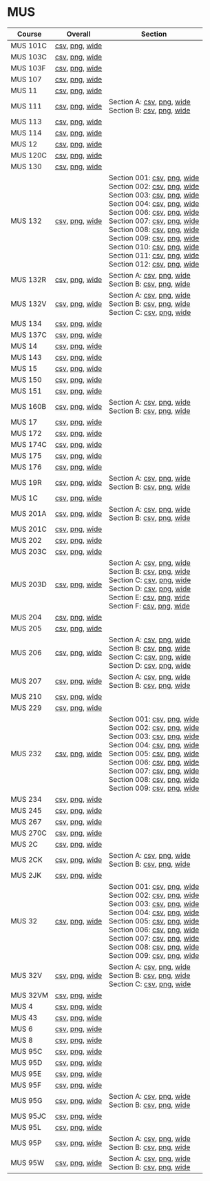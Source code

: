 # MUS

| Course | Overall | Section |
| ------ | ------- | ------- |
| MUS 101C | [csv](https://github.com/UCSD-Historical-Enrollment-Data/2025Spring/blob/main/overall/MUS%20101C.csv), [png](https://raw.githubusercontent.com/UCSD-Historical-Enrollment-Data/2025Spring/main/plot_overall/MUS%20101C.png), [wide](https://raw.githubusercontent.com/UCSD-Historical-Enrollment-Data/2025Spring/main/plot_overall_wide/MUS%20101C.png) |  |
| MUS 103C | [csv](https://github.com/UCSD-Historical-Enrollment-Data/2025Spring/blob/main/overall/MUS%20103C.csv), [png](https://raw.githubusercontent.com/UCSD-Historical-Enrollment-Data/2025Spring/main/plot_overall/MUS%20103C.png), [wide](https://raw.githubusercontent.com/UCSD-Historical-Enrollment-Data/2025Spring/main/plot_overall_wide/MUS%20103C.png) |  |
| MUS 103F | [csv](https://github.com/UCSD-Historical-Enrollment-Data/2025Spring/blob/main/overall/MUS%20103F.csv), [png](https://raw.githubusercontent.com/UCSD-Historical-Enrollment-Data/2025Spring/main/plot_overall/MUS%20103F.png), [wide](https://raw.githubusercontent.com/UCSD-Historical-Enrollment-Data/2025Spring/main/plot_overall_wide/MUS%20103F.png) |  |
| MUS 107 | [csv](https://github.com/UCSD-Historical-Enrollment-Data/2025Spring/blob/main/overall/MUS%20107.csv), [png](https://raw.githubusercontent.com/UCSD-Historical-Enrollment-Data/2025Spring/main/plot_overall/MUS%20107.png), [wide](https://raw.githubusercontent.com/UCSD-Historical-Enrollment-Data/2025Spring/main/plot_overall_wide/MUS%20107.png) |  |
| MUS 11 | [csv](https://github.com/UCSD-Historical-Enrollment-Data/2025Spring/blob/main/overall/MUS%2011.csv), [png](https://raw.githubusercontent.com/UCSD-Historical-Enrollment-Data/2025Spring/main/plot_overall/MUS%2011.png), [wide](https://raw.githubusercontent.com/UCSD-Historical-Enrollment-Data/2025Spring/main/plot_overall_wide/MUS%2011.png) |  |
| MUS 111 | [csv](https://github.com/UCSD-Historical-Enrollment-Data/2025Spring/blob/main/overall/MUS%20111.csv), [png](https://raw.githubusercontent.com/UCSD-Historical-Enrollment-Data/2025Spring/main/plot_overall/MUS%20111.png), [wide](https://raw.githubusercontent.com/UCSD-Historical-Enrollment-Data/2025Spring/main/plot_overall_wide/MUS%20111.png) | Section A: [csv](https://github.com/UCSD-Historical-Enrollment-Data/2025Spring/blob/main/section/MUS%20111_A.csv), [png](https://raw.githubusercontent.com/UCSD-Historical-Enrollment-Data/2025Spring/main/plot_section/MUS%20111_A.png), [wide](https://raw.githubusercontent.com/UCSD-Historical-Enrollment-Data/2025Spring/main/plot_section_wide/MUS%20111_A.png)<br>Section B: [csv](https://github.com/UCSD-Historical-Enrollment-Data/2025Spring/blob/main/section/MUS%20111_B.csv), [png](https://raw.githubusercontent.com/UCSD-Historical-Enrollment-Data/2025Spring/main/plot_section/MUS%20111_B.png), [wide](https://raw.githubusercontent.com/UCSD-Historical-Enrollment-Data/2025Spring/main/plot_section_wide/MUS%20111_B.png) |
| MUS 113 | [csv](https://github.com/UCSD-Historical-Enrollment-Data/2025Spring/blob/main/overall/MUS%20113.csv), [png](https://raw.githubusercontent.com/UCSD-Historical-Enrollment-Data/2025Spring/main/plot_overall/MUS%20113.png), [wide](https://raw.githubusercontent.com/UCSD-Historical-Enrollment-Data/2025Spring/main/plot_overall_wide/MUS%20113.png) |  |
| MUS 114 | [csv](https://github.com/UCSD-Historical-Enrollment-Data/2025Spring/blob/main/overall/MUS%20114.csv), [png](https://raw.githubusercontent.com/UCSD-Historical-Enrollment-Data/2025Spring/main/plot_overall/MUS%20114.png), [wide](https://raw.githubusercontent.com/UCSD-Historical-Enrollment-Data/2025Spring/main/plot_overall_wide/MUS%20114.png) |  |
| MUS 12 | [csv](https://github.com/UCSD-Historical-Enrollment-Data/2025Spring/blob/main/overall/MUS%2012.csv), [png](https://raw.githubusercontent.com/UCSD-Historical-Enrollment-Data/2025Spring/main/plot_overall/MUS%2012.png), [wide](https://raw.githubusercontent.com/UCSD-Historical-Enrollment-Data/2025Spring/main/plot_overall_wide/MUS%2012.png) |  |
| MUS 120C | [csv](https://github.com/UCSD-Historical-Enrollment-Data/2025Spring/blob/main/overall/MUS%20120C.csv), [png](https://raw.githubusercontent.com/UCSD-Historical-Enrollment-Data/2025Spring/main/plot_overall/MUS%20120C.png), [wide](https://raw.githubusercontent.com/UCSD-Historical-Enrollment-Data/2025Spring/main/plot_overall_wide/MUS%20120C.png) |  |
| MUS 130 | [csv](https://github.com/UCSD-Historical-Enrollment-Data/2025Spring/blob/main/overall/MUS%20130.csv), [png](https://raw.githubusercontent.com/UCSD-Historical-Enrollment-Data/2025Spring/main/plot_overall/MUS%20130.png), [wide](https://raw.githubusercontent.com/UCSD-Historical-Enrollment-Data/2025Spring/main/plot_overall_wide/MUS%20130.png) |  |
| MUS 132 | [csv](https://github.com/UCSD-Historical-Enrollment-Data/2025Spring/blob/main/overall/MUS%20132.csv), [png](https://raw.githubusercontent.com/UCSD-Historical-Enrollment-Data/2025Spring/main/plot_overall/MUS%20132.png), [wide](https://raw.githubusercontent.com/UCSD-Historical-Enrollment-Data/2025Spring/main/plot_overall_wide/MUS%20132.png) | Section 001: [csv](https://github.com/UCSD-Historical-Enrollment-Data/2025Spring/blob/main/section/MUS%20132_001.csv), [png](https://raw.githubusercontent.com/UCSD-Historical-Enrollment-Data/2025Spring/main/plot_section/MUS%20132_001.png), [wide](https://raw.githubusercontent.com/UCSD-Historical-Enrollment-Data/2025Spring/main/plot_section_wide/MUS%20132_001.png)<br>Section 002: [csv](https://github.com/UCSD-Historical-Enrollment-Data/2025Spring/blob/main/section/MUS%20132_002.csv), [png](https://raw.githubusercontent.com/UCSD-Historical-Enrollment-Data/2025Spring/main/plot_section/MUS%20132_002.png), [wide](https://raw.githubusercontent.com/UCSD-Historical-Enrollment-Data/2025Spring/main/plot_section_wide/MUS%20132_002.png)<br>Section 003: [csv](https://github.com/UCSD-Historical-Enrollment-Data/2025Spring/blob/main/section/MUS%20132_003.csv), [png](https://raw.githubusercontent.com/UCSD-Historical-Enrollment-Data/2025Spring/main/plot_section/MUS%20132_003.png), [wide](https://raw.githubusercontent.com/UCSD-Historical-Enrollment-Data/2025Spring/main/plot_section_wide/MUS%20132_003.png)<br>Section 004: [csv](https://github.com/UCSD-Historical-Enrollment-Data/2025Spring/blob/main/section/MUS%20132_004.csv), [png](https://raw.githubusercontent.com/UCSD-Historical-Enrollment-Data/2025Spring/main/plot_section/MUS%20132_004.png), [wide](https://raw.githubusercontent.com/UCSD-Historical-Enrollment-Data/2025Spring/main/plot_section_wide/MUS%20132_004.png)<br>Section 006: [csv](https://github.com/UCSD-Historical-Enrollment-Data/2025Spring/blob/main/section/MUS%20132_006.csv), [png](https://raw.githubusercontent.com/UCSD-Historical-Enrollment-Data/2025Spring/main/plot_section/MUS%20132_006.png), [wide](https://raw.githubusercontent.com/UCSD-Historical-Enrollment-Data/2025Spring/main/plot_section_wide/MUS%20132_006.png)<br>Section 007: [csv](https://github.com/UCSD-Historical-Enrollment-Data/2025Spring/blob/main/section/MUS%20132_007.csv), [png](https://raw.githubusercontent.com/UCSD-Historical-Enrollment-Data/2025Spring/main/plot_section/MUS%20132_007.png), [wide](https://raw.githubusercontent.com/UCSD-Historical-Enrollment-Data/2025Spring/main/plot_section_wide/MUS%20132_007.png)<br>Section 008: [csv](https://github.com/UCSD-Historical-Enrollment-Data/2025Spring/blob/main/section/MUS%20132_008.csv), [png](https://raw.githubusercontent.com/UCSD-Historical-Enrollment-Data/2025Spring/main/plot_section/MUS%20132_008.png), [wide](https://raw.githubusercontent.com/UCSD-Historical-Enrollment-Data/2025Spring/main/plot_section_wide/MUS%20132_008.png)<br>Section 009: [csv](https://github.com/UCSD-Historical-Enrollment-Data/2025Spring/blob/main/section/MUS%20132_009.csv), [png](https://raw.githubusercontent.com/UCSD-Historical-Enrollment-Data/2025Spring/main/plot_section/MUS%20132_009.png), [wide](https://raw.githubusercontent.com/UCSD-Historical-Enrollment-Data/2025Spring/main/plot_section_wide/MUS%20132_009.png)<br>Section 010: [csv](https://github.com/UCSD-Historical-Enrollment-Data/2025Spring/blob/main/section/MUS%20132_010.csv), [png](https://raw.githubusercontent.com/UCSD-Historical-Enrollment-Data/2025Spring/main/plot_section/MUS%20132_010.png), [wide](https://raw.githubusercontent.com/UCSD-Historical-Enrollment-Data/2025Spring/main/plot_section_wide/MUS%20132_010.png)<br>Section 011: [csv](https://github.com/UCSD-Historical-Enrollment-Data/2025Spring/blob/main/section/MUS%20132_011.csv), [png](https://raw.githubusercontent.com/UCSD-Historical-Enrollment-Data/2025Spring/main/plot_section/MUS%20132_011.png), [wide](https://raw.githubusercontent.com/UCSD-Historical-Enrollment-Data/2025Spring/main/plot_section_wide/MUS%20132_011.png)<br>Section 012: [csv](https://github.com/UCSD-Historical-Enrollment-Data/2025Spring/blob/main/section/MUS%20132_012.csv), [png](https://raw.githubusercontent.com/UCSD-Historical-Enrollment-Data/2025Spring/main/plot_section/MUS%20132_012.png), [wide](https://raw.githubusercontent.com/UCSD-Historical-Enrollment-Data/2025Spring/main/plot_section_wide/MUS%20132_012.png) |
| MUS 132R | [csv](https://github.com/UCSD-Historical-Enrollment-Data/2025Spring/blob/main/overall/MUS%20132R.csv), [png](https://raw.githubusercontent.com/UCSD-Historical-Enrollment-Data/2025Spring/main/plot_overall/MUS%20132R.png), [wide](https://raw.githubusercontent.com/UCSD-Historical-Enrollment-Data/2025Spring/main/plot_overall_wide/MUS%20132R.png) | Section A: [csv](https://github.com/UCSD-Historical-Enrollment-Data/2025Spring/blob/main/section/MUS%20132R_A.csv), [png](https://raw.githubusercontent.com/UCSD-Historical-Enrollment-Data/2025Spring/main/plot_section/MUS%20132R_A.png), [wide](https://raw.githubusercontent.com/UCSD-Historical-Enrollment-Data/2025Spring/main/plot_section_wide/MUS%20132R_A.png)<br>Section B: [csv](https://github.com/UCSD-Historical-Enrollment-Data/2025Spring/blob/main/section/MUS%20132R_B.csv), [png](https://raw.githubusercontent.com/UCSD-Historical-Enrollment-Data/2025Spring/main/plot_section/MUS%20132R_B.png), [wide](https://raw.githubusercontent.com/UCSD-Historical-Enrollment-Data/2025Spring/main/plot_section_wide/MUS%20132R_B.png) |
| MUS 132V | [csv](https://github.com/UCSD-Historical-Enrollment-Data/2025Spring/blob/main/overall/MUS%20132V.csv), [png](https://raw.githubusercontent.com/UCSD-Historical-Enrollment-Data/2025Spring/main/plot_overall/MUS%20132V.png), [wide](https://raw.githubusercontent.com/UCSD-Historical-Enrollment-Data/2025Spring/main/plot_overall_wide/MUS%20132V.png) | Section A: [csv](https://github.com/UCSD-Historical-Enrollment-Data/2025Spring/blob/main/section/MUS%20132V_A.csv), [png](https://raw.githubusercontent.com/UCSD-Historical-Enrollment-Data/2025Spring/main/plot_section/MUS%20132V_A.png), [wide](https://raw.githubusercontent.com/UCSD-Historical-Enrollment-Data/2025Spring/main/plot_section_wide/MUS%20132V_A.png)<br>Section B: [csv](https://github.com/UCSD-Historical-Enrollment-Data/2025Spring/blob/main/section/MUS%20132V_B.csv), [png](https://raw.githubusercontent.com/UCSD-Historical-Enrollment-Data/2025Spring/main/plot_section/MUS%20132V_B.png), [wide](https://raw.githubusercontent.com/UCSD-Historical-Enrollment-Data/2025Spring/main/plot_section_wide/MUS%20132V_B.png)<br>Section C: [csv](https://github.com/UCSD-Historical-Enrollment-Data/2025Spring/blob/main/section/MUS%20132V_C.csv), [png](https://raw.githubusercontent.com/UCSD-Historical-Enrollment-Data/2025Spring/main/plot_section/MUS%20132V_C.png), [wide](https://raw.githubusercontent.com/UCSD-Historical-Enrollment-Data/2025Spring/main/plot_section_wide/MUS%20132V_C.png) |
| MUS 134 | [csv](https://github.com/UCSD-Historical-Enrollment-Data/2025Spring/blob/main/overall/MUS%20134.csv), [png](https://raw.githubusercontent.com/UCSD-Historical-Enrollment-Data/2025Spring/main/plot_overall/MUS%20134.png), [wide](https://raw.githubusercontent.com/UCSD-Historical-Enrollment-Data/2025Spring/main/plot_overall_wide/MUS%20134.png) |  |
| MUS 137C | [csv](https://github.com/UCSD-Historical-Enrollment-Data/2025Spring/blob/main/overall/MUS%20137C.csv), [png](https://raw.githubusercontent.com/UCSD-Historical-Enrollment-Data/2025Spring/main/plot_overall/MUS%20137C.png), [wide](https://raw.githubusercontent.com/UCSD-Historical-Enrollment-Data/2025Spring/main/plot_overall_wide/MUS%20137C.png) |  |
| MUS 14 | [csv](https://github.com/UCSD-Historical-Enrollment-Data/2025Spring/blob/main/overall/MUS%2014.csv), [png](https://raw.githubusercontent.com/UCSD-Historical-Enrollment-Data/2025Spring/main/plot_overall/MUS%2014.png), [wide](https://raw.githubusercontent.com/UCSD-Historical-Enrollment-Data/2025Spring/main/plot_overall_wide/MUS%2014.png) |  |
| MUS 143 | [csv](https://github.com/UCSD-Historical-Enrollment-Data/2025Spring/blob/main/overall/MUS%20143.csv), [png](https://raw.githubusercontent.com/UCSD-Historical-Enrollment-Data/2025Spring/main/plot_overall/MUS%20143.png), [wide](https://raw.githubusercontent.com/UCSD-Historical-Enrollment-Data/2025Spring/main/plot_overall_wide/MUS%20143.png) |  |
| MUS 15 | [csv](https://github.com/UCSD-Historical-Enrollment-Data/2025Spring/blob/main/overall/MUS%2015.csv), [png](https://raw.githubusercontent.com/UCSD-Historical-Enrollment-Data/2025Spring/main/plot_overall/MUS%2015.png), [wide](https://raw.githubusercontent.com/UCSD-Historical-Enrollment-Data/2025Spring/main/plot_overall_wide/MUS%2015.png) |  |
| MUS 150 | [csv](https://github.com/UCSD-Historical-Enrollment-Data/2025Spring/blob/main/overall/MUS%20150.csv), [png](https://raw.githubusercontent.com/UCSD-Historical-Enrollment-Data/2025Spring/main/plot_overall/MUS%20150.png), [wide](https://raw.githubusercontent.com/UCSD-Historical-Enrollment-Data/2025Spring/main/plot_overall_wide/MUS%20150.png) |  |
| MUS 151 | [csv](https://github.com/UCSD-Historical-Enrollment-Data/2025Spring/blob/main/overall/MUS%20151.csv), [png](https://raw.githubusercontent.com/UCSD-Historical-Enrollment-Data/2025Spring/main/plot_overall/MUS%20151.png), [wide](https://raw.githubusercontent.com/UCSD-Historical-Enrollment-Data/2025Spring/main/plot_overall_wide/MUS%20151.png) |  |
| MUS 160B | [csv](https://github.com/UCSD-Historical-Enrollment-Data/2025Spring/blob/main/overall/MUS%20160B.csv), [png](https://raw.githubusercontent.com/UCSD-Historical-Enrollment-Data/2025Spring/main/plot_overall/MUS%20160B.png), [wide](https://raw.githubusercontent.com/UCSD-Historical-Enrollment-Data/2025Spring/main/plot_overall_wide/MUS%20160B.png) | Section A: [csv](https://github.com/UCSD-Historical-Enrollment-Data/2025Spring/blob/main/section/MUS%20160B_A.csv), [png](https://raw.githubusercontent.com/UCSD-Historical-Enrollment-Data/2025Spring/main/plot_section/MUS%20160B_A.png), [wide](https://raw.githubusercontent.com/UCSD-Historical-Enrollment-Data/2025Spring/main/plot_section_wide/MUS%20160B_A.png)<br>Section B: [csv](https://github.com/UCSD-Historical-Enrollment-Data/2025Spring/blob/main/section/MUS%20160B_B.csv), [png](https://raw.githubusercontent.com/UCSD-Historical-Enrollment-Data/2025Spring/main/plot_section/MUS%20160B_B.png), [wide](https://raw.githubusercontent.com/UCSD-Historical-Enrollment-Data/2025Spring/main/plot_section_wide/MUS%20160B_B.png) |
| MUS 17 | [csv](https://github.com/UCSD-Historical-Enrollment-Data/2025Spring/blob/main/overall/MUS%2017.csv), [png](https://raw.githubusercontent.com/UCSD-Historical-Enrollment-Data/2025Spring/main/plot_overall/MUS%2017.png), [wide](https://raw.githubusercontent.com/UCSD-Historical-Enrollment-Data/2025Spring/main/plot_overall_wide/MUS%2017.png) |  |
| MUS 172 | [csv](https://github.com/UCSD-Historical-Enrollment-Data/2025Spring/blob/main/overall/MUS%20172.csv), [png](https://raw.githubusercontent.com/UCSD-Historical-Enrollment-Data/2025Spring/main/plot_overall/MUS%20172.png), [wide](https://raw.githubusercontent.com/UCSD-Historical-Enrollment-Data/2025Spring/main/plot_overall_wide/MUS%20172.png) |  |
| MUS 174C | [csv](https://github.com/UCSD-Historical-Enrollment-Data/2025Spring/blob/main/overall/MUS%20174C.csv), [png](https://raw.githubusercontent.com/UCSD-Historical-Enrollment-Data/2025Spring/main/plot_overall/MUS%20174C.png), [wide](https://raw.githubusercontent.com/UCSD-Historical-Enrollment-Data/2025Spring/main/plot_overall_wide/MUS%20174C.png) |  |
| MUS 175 | [csv](https://github.com/UCSD-Historical-Enrollment-Data/2025Spring/blob/main/overall/MUS%20175.csv), [png](https://raw.githubusercontent.com/UCSD-Historical-Enrollment-Data/2025Spring/main/plot_overall/MUS%20175.png), [wide](https://raw.githubusercontent.com/UCSD-Historical-Enrollment-Data/2025Spring/main/plot_overall_wide/MUS%20175.png) |  |
| MUS 176 | [csv](https://github.com/UCSD-Historical-Enrollment-Data/2025Spring/blob/main/overall/MUS%20176.csv), [png](https://raw.githubusercontent.com/UCSD-Historical-Enrollment-Data/2025Spring/main/plot_overall/MUS%20176.png), [wide](https://raw.githubusercontent.com/UCSD-Historical-Enrollment-Data/2025Spring/main/plot_overall_wide/MUS%20176.png) |  |
| MUS 19R | [csv](https://github.com/UCSD-Historical-Enrollment-Data/2025Spring/blob/main/overall/MUS%2019R.csv), [png](https://raw.githubusercontent.com/UCSD-Historical-Enrollment-Data/2025Spring/main/plot_overall/MUS%2019R.png), [wide](https://raw.githubusercontent.com/UCSD-Historical-Enrollment-Data/2025Spring/main/plot_overall_wide/MUS%2019R.png) | Section A: [csv](https://github.com/UCSD-Historical-Enrollment-Data/2025Spring/blob/main/section/MUS%2019R_A.csv), [png](https://raw.githubusercontent.com/UCSD-Historical-Enrollment-Data/2025Spring/main/plot_section/MUS%2019R_A.png), [wide](https://raw.githubusercontent.com/UCSD-Historical-Enrollment-Data/2025Spring/main/plot_section_wide/MUS%2019R_A.png)<br>Section B: [csv](https://github.com/UCSD-Historical-Enrollment-Data/2025Spring/blob/main/section/MUS%2019R_B.csv), [png](https://raw.githubusercontent.com/UCSD-Historical-Enrollment-Data/2025Spring/main/plot_section/MUS%2019R_B.png), [wide](https://raw.githubusercontent.com/UCSD-Historical-Enrollment-Data/2025Spring/main/plot_section_wide/MUS%2019R_B.png) |
| MUS 1C | [csv](https://github.com/UCSD-Historical-Enrollment-Data/2025Spring/blob/main/overall/MUS%201C.csv), [png](https://raw.githubusercontent.com/UCSD-Historical-Enrollment-Data/2025Spring/main/plot_overall/MUS%201C.png), [wide](https://raw.githubusercontent.com/UCSD-Historical-Enrollment-Data/2025Spring/main/plot_overall_wide/MUS%201C.png) |  |
| MUS 201A | [csv](https://github.com/UCSD-Historical-Enrollment-Data/2025Spring/blob/main/overall/MUS%20201A.csv), [png](https://raw.githubusercontent.com/UCSD-Historical-Enrollment-Data/2025Spring/main/plot_overall/MUS%20201A.png), [wide](https://raw.githubusercontent.com/UCSD-Historical-Enrollment-Data/2025Spring/main/plot_overall_wide/MUS%20201A.png) | Section A: [csv](https://github.com/UCSD-Historical-Enrollment-Data/2025Spring/blob/main/section/MUS%20201A_A.csv), [png](https://raw.githubusercontent.com/UCSD-Historical-Enrollment-Data/2025Spring/main/plot_section/MUS%20201A_A.png), [wide](https://raw.githubusercontent.com/UCSD-Historical-Enrollment-Data/2025Spring/main/plot_section_wide/MUS%20201A_A.png)<br>Section B: [csv](https://github.com/UCSD-Historical-Enrollment-Data/2025Spring/blob/main/section/MUS%20201A_B.csv), [png](https://raw.githubusercontent.com/UCSD-Historical-Enrollment-Data/2025Spring/main/plot_section/MUS%20201A_B.png), [wide](https://raw.githubusercontent.com/UCSD-Historical-Enrollment-Data/2025Spring/main/plot_section_wide/MUS%20201A_B.png) |
| MUS 201C | [csv](https://github.com/UCSD-Historical-Enrollment-Data/2025Spring/blob/main/overall/MUS%20201C.csv), [png](https://raw.githubusercontent.com/UCSD-Historical-Enrollment-Data/2025Spring/main/plot_overall/MUS%20201C.png), [wide](https://raw.githubusercontent.com/UCSD-Historical-Enrollment-Data/2025Spring/main/plot_overall_wide/MUS%20201C.png) |  |
| MUS 202 | [csv](https://github.com/UCSD-Historical-Enrollment-Data/2025Spring/blob/main/overall/MUS%20202.csv), [png](https://raw.githubusercontent.com/UCSD-Historical-Enrollment-Data/2025Spring/main/plot_overall/MUS%20202.png), [wide](https://raw.githubusercontent.com/UCSD-Historical-Enrollment-Data/2025Spring/main/plot_overall_wide/MUS%20202.png) |  |
| MUS 203C | [csv](https://github.com/UCSD-Historical-Enrollment-Data/2025Spring/blob/main/overall/MUS%20203C.csv), [png](https://raw.githubusercontent.com/UCSD-Historical-Enrollment-Data/2025Spring/main/plot_overall/MUS%20203C.png), [wide](https://raw.githubusercontent.com/UCSD-Historical-Enrollment-Data/2025Spring/main/plot_overall_wide/MUS%20203C.png) |  |
| MUS 203D | [csv](https://github.com/UCSD-Historical-Enrollment-Data/2025Spring/blob/main/overall/MUS%20203D.csv), [png](https://raw.githubusercontent.com/UCSD-Historical-Enrollment-Data/2025Spring/main/plot_overall/MUS%20203D.png), [wide](https://raw.githubusercontent.com/UCSD-Historical-Enrollment-Data/2025Spring/main/plot_overall_wide/MUS%20203D.png) | Section A: [csv](https://github.com/UCSD-Historical-Enrollment-Data/2025Spring/blob/main/section/MUS%20203D_A.csv), [png](https://raw.githubusercontent.com/UCSD-Historical-Enrollment-Data/2025Spring/main/plot_section/MUS%20203D_A.png), [wide](https://raw.githubusercontent.com/UCSD-Historical-Enrollment-Data/2025Spring/main/plot_section_wide/MUS%20203D_A.png)<br>Section B: [csv](https://github.com/UCSD-Historical-Enrollment-Data/2025Spring/blob/main/section/MUS%20203D_B.csv), [png](https://raw.githubusercontent.com/UCSD-Historical-Enrollment-Data/2025Spring/main/plot_section/MUS%20203D_B.png), [wide](https://raw.githubusercontent.com/UCSD-Historical-Enrollment-Data/2025Spring/main/plot_section_wide/MUS%20203D_B.png)<br>Section C: [csv](https://github.com/UCSD-Historical-Enrollment-Data/2025Spring/blob/main/section/MUS%20203D_C.csv), [png](https://raw.githubusercontent.com/UCSD-Historical-Enrollment-Data/2025Spring/main/plot_section/MUS%20203D_C.png), [wide](https://raw.githubusercontent.com/UCSD-Historical-Enrollment-Data/2025Spring/main/plot_section_wide/MUS%20203D_C.png)<br>Section D: [csv](https://github.com/UCSD-Historical-Enrollment-Data/2025Spring/blob/main/section/MUS%20203D_D.csv), [png](https://raw.githubusercontent.com/UCSD-Historical-Enrollment-Data/2025Spring/main/plot_section/MUS%20203D_D.png), [wide](https://raw.githubusercontent.com/UCSD-Historical-Enrollment-Data/2025Spring/main/plot_section_wide/MUS%20203D_D.png)<br>Section E: [csv](https://github.com/UCSD-Historical-Enrollment-Data/2025Spring/blob/main/section/MUS%20203D_E.csv), [png](https://raw.githubusercontent.com/UCSD-Historical-Enrollment-Data/2025Spring/main/plot_section/MUS%20203D_E.png), [wide](https://raw.githubusercontent.com/UCSD-Historical-Enrollment-Data/2025Spring/main/plot_section_wide/MUS%20203D_E.png)<br>Section F: [csv](https://github.com/UCSD-Historical-Enrollment-Data/2025Spring/blob/main/section/MUS%20203D_F.csv), [png](https://raw.githubusercontent.com/UCSD-Historical-Enrollment-Data/2025Spring/main/plot_section/MUS%20203D_F.png), [wide](https://raw.githubusercontent.com/UCSD-Historical-Enrollment-Data/2025Spring/main/plot_section_wide/MUS%20203D_F.png) |
| MUS 204 | [csv](https://github.com/UCSD-Historical-Enrollment-Data/2025Spring/blob/main/overall/MUS%20204.csv), [png](https://raw.githubusercontent.com/UCSD-Historical-Enrollment-Data/2025Spring/main/plot_overall/MUS%20204.png), [wide](https://raw.githubusercontent.com/UCSD-Historical-Enrollment-Data/2025Spring/main/plot_overall_wide/MUS%20204.png) |  |
| MUS 205 | [csv](https://github.com/UCSD-Historical-Enrollment-Data/2025Spring/blob/main/overall/MUS%20205.csv), [png](https://raw.githubusercontent.com/UCSD-Historical-Enrollment-Data/2025Spring/main/plot_overall/MUS%20205.png), [wide](https://raw.githubusercontent.com/UCSD-Historical-Enrollment-Data/2025Spring/main/plot_overall_wide/MUS%20205.png) |  |
| MUS 206 | [csv](https://github.com/UCSD-Historical-Enrollment-Data/2025Spring/blob/main/overall/MUS%20206.csv), [png](https://raw.githubusercontent.com/UCSD-Historical-Enrollment-Data/2025Spring/main/plot_overall/MUS%20206.png), [wide](https://raw.githubusercontent.com/UCSD-Historical-Enrollment-Data/2025Spring/main/plot_overall_wide/MUS%20206.png) | Section A: [csv](https://github.com/UCSD-Historical-Enrollment-Data/2025Spring/blob/main/section/MUS%20206_A.csv), [png](https://raw.githubusercontent.com/UCSD-Historical-Enrollment-Data/2025Spring/main/plot_section/MUS%20206_A.png), [wide](https://raw.githubusercontent.com/UCSD-Historical-Enrollment-Data/2025Spring/main/plot_section_wide/MUS%20206_A.png)<br>Section B: [csv](https://github.com/UCSD-Historical-Enrollment-Data/2025Spring/blob/main/section/MUS%20206_B.csv), [png](https://raw.githubusercontent.com/UCSD-Historical-Enrollment-Data/2025Spring/main/plot_section/MUS%20206_B.png), [wide](https://raw.githubusercontent.com/UCSD-Historical-Enrollment-Data/2025Spring/main/plot_section_wide/MUS%20206_B.png)<br>Section C: [csv](https://github.com/UCSD-Historical-Enrollment-Data/2025Spring/blob/main/section/MUS%20206_C.csv), [png](https://raw.githubusercontent.com/UCSD-Historical-Enrollment-Data/2025Spring/main/plot_section/MUS%20206_C.png), [wide](https://raw.githubusercontent.com/UCSD-Historical-Enrollment-Data/2025Spring/main/plot_section_wide/MUS%20206_C.png)<br>Section D: [csv](https://github.com/UCSD-Historical-Enrollment-Data/2025Spring/blob/main/section/MUS%20206_D.csv), [png](https://raw.githubusercontent.com/UCSD-Historical-Enrollment-Data/2025Spring/main/plot_section/MUS%20206_D.png), [wide](https://raw.githubusercontent.com/UCSD-Historical-Enrollment-Data/2025Spring/main/plot_section_wide/MUS%20206_D.png) |
| MUS 207 | [csv](https://github.com/UCSD-Historical-Enrollment-Data/2025Spring/blob/main/overall/MUS%20207.csv), [png](https://raw.githubusercontent.com/UCSD-Historical-Enrollment-Data/2025Spring/main/plot_overall/MUS%20207.png), [wide](https://raw.githubusercontent.com/UCSD-Historical-Enrollment-Data/2025Spring/main/plot_overall_wide/MUS%20207.png) | Section A: [csv](https://github.com/UCSD-Historical-Enrollment-Data/2025Spring/blob/main/section/MUS%20207_A.csv), [png](https://raw.githubusercontent.com/UCSD-Historical-Enrollment-Data/2025Spring/main/plot_section/MUS%20207_A.png), [wide](https://raw.githubusercontent.com/UCSD-Historical-Enrollment-Data/2025Spring/main/plot_section_wide/MUS%20207_A.png)<br>Section B: [csv](https://github.com/UCSD-Historical-Enrollment-Data/2025Spring/blob/main/section/MUS%20207_B.csv), [png](https://raw.githubusercontent.com/UCSD-Historical-Enrollment-Data/2025Spring/main/plot_section/MUS%20207_B.png), [wide](https://raw.githubusercontent.com/UCSD-Historical-Enrollment-Data/2025Spring/main/plot_section_wide/MUS%20207_B.png) |
| MUS 210 | [csv](https://github.com/UCSD-Historical-Enrollment-Data/2025Spring/blob/main/overall/MUS%20210.csv), [png](https://raw.githubusercontent.com/UCSD-Historical-Enrollment-Data/2025Spring/main/plot_overall/MUS%20210.png), [wide](https://raw.githubusercontent.com/UCSD-Historical-Enrollment-Data/2025Spring/main/plot_overall_wide/MUS%20210.png) |  |
| MUS 229 | [csv](https://github.com/UCSD-Historical-Enrollment-Data/2025Spring/blob/main/overall/MUS%20229.csv), [png](https://raw.githubusercontent.com/UCSD-Historical-Enrollment-Data/2025Spring/main/plot_overall/MUS%20229.png), [wide](https://raw.githubusercontent.com/UCSD-Historical-Enrollment-Data/2025Spring/main/plot_overall_wide/MUS%20229.png) |  |
| MUS 232 | [csv](https://github.com/UCSD-Historical-Enrollment-Data/2025Spring/blob/main/overall/MUS%20232.csv), [png](https://raw.githubusercontent.com/UCSD-Historical-Enrollment-Data/2025Spring/main/plot_overall/MUS%20232.png), [wide](https://raw.githubusercontent.com/UCSD-Historical-Enrollment-Data/2025Spring/main/plot_overall_wide/MUS%20232.png) | Section 001: [csv](https://github.com/UCSD-Historical-Enrollment-Data/2025Spring/blob/main/section/MUS%20232_001.csv), [png](https://raw.githubusercontent.com/UCSD-Historical-Enrollment-Data/2025Spring/main/plot_section/MUS%20232_001.png), [wide](https://raw.githubusercontent.com/UCSD-Historical-Enrollment-Data/2025Spring/main/plot_section_wide/MUS%20232_001.png)<br>Section 002: [csv](https://github.com/UCSD-Historical-Enrollment-Data/2025Spring/blob/main/section/MUS%20232_002.csv), [png](https://raw.githubusercontent.com/UCSD-Historical-Enrollment-Data/2025Spring/main/plot_section/MUS%20232_002.png), [wide](https://raw.githubusercontent.com/UCSD-Historical-Enrollment-Data/2025Spring/main/plot_section_wide/MUS%20232_002.png)<br>Section 003: [csv](https://github.com/UCSD-Historical-Enrollment-Data/2025Spring/blob/main/section/MUS%20232_003.csv), [png](https://raw.githubusercontent.com/UCSD-Historical-Enrollment-Data/2025Spring/main/plot_section/MUS%20232_003.png), [wide](https://raw.githubusercontent.com/UCSD-Historical-Enrollment-Data/2025Spring/main/plot_section_wide/MUS%20232_003.png)<br>Section 004: [csv](https://github.com/UCSD-Historical-Enrollment-Data/2025Spring/blob/main/section/MUS%20232_004.csv), [png](https://raw.githubusercontent.com/UCSD-Historical-Enrollment-Data/2025Spring/main/plot_section/MUS%20232_004.png), [wide](https://raw.githubusercontent.com/UCSD-Historical-Enrollment-Data/2025Spring/main/plot_section_wide/MUS%20232_004.png)<br>Section 005: [csv](https://github.com/UCSD-Historical-Enrollment-Data/2025Spring/blob/main/section/MUS%20232_005.csv), [png](https://raw.githubusercontent.com/UCSD-Historical-Enrollment-Data/2025Spring/main/plot_section/MUS%20232_005.png), [wide](https://raw.githubusercontent.com/UCSD-Historical-Enrollment-Data/2025Spring/main/plot_section_wide/MUS%20232_005.png)<br>Section 006: [csv](https://github.com/UCSD-Historical-Enrollment-Data/2025Spring/blob/main/section/MUS%20232_006.csv), [png](https://raw.githubusercontent.com/UCSD-Historical-Enrollment-Data/2025Spring/main/plot_section/MUS%20232_006.png), [wide](https://raw.githubusercontent.com/UCSD-Historical-Enrollment-Data/2025Spring/main/plot_section_wide/MUS%20232_006.png)<br>Section 007: [csv](https://github.com/UCSD-Historical-Enrollment-Data/2025Spring/blob/main/section/MUS%20232_007.csv), [png](https://raw.githubusercontent.com/UCSD-Historical-Enrollment-Data/2025Spring/main/plot_section/MUS%20232_007.png), [wide](https://raw.githubusercontent.com/UCSD-Historical-Enrollment-Data/2025Spring/main/plot_section_wide/MUS%20232_007.png)<br>Section 008: [csv](https://github.com/UCSD-Historical-Enrollment-Data/2025Spring/blob/main/section/MUS%20232_008.csv), [png](https://raw.githubusercontent.com/UCSD-Historical-Enrollment-Data/2025Spring/main/plot_section/MUS%20232_008.png), [wide](https://raw.githubusercontent.com/UCSD-Historical-Enrollment-Data/2025Spring/main/plot_section_wide/MUS%20232_008.png)<br>Section 009: [csv](https://github.com/UCSD-Historical-Enrollment-Data/2025Spring/blob/main/section/MUS%20232_009.csv), [png](https://raw.githubusercontent.com/UCSD-Historical-Enrollment-Data/2025Spring/main/plot_section/MUS%20232_009.png), [wide](https://raw.githubusercontent.com/UCSD-Historical-Enrollment-Data/2025Spring/main/plot_section_wide/MUS%20232_009.png) |
| MUS 234 | [csv](https://github.com/UCSD-Historical-Enrollment-Data/2025Spring/blob/main/overall/MUS%20234.csv), [png](https://raw.githubusercontent.com/UCSD-Historical-Enrollment-Data/2025Spring/main/plot_overall/MUS%20234.png), [wide](https://raw.githubusercontent.com/UCSD-Historical-Enrollment-Data/2025Spring/main/plot_overall_wide/MUS%20234.png) |  |
| MUS 245 | [csv](https://github.com/UCSD-Historical-Enrollment-Data/2025Spring/blob/main/overall/MUS%20245.csv), [png](https://raw.githubusercontent.com/UCSD-Historical-Enrollment-Data/2025Spring/main/plot_overall/MUS%20245.png), [wide](https://raw.githubusercontent.com/UCSD-Historical-Enrollment-Data/2025Spring/main/plot_overall_wide/MUS%20245.png) |  |
| MUS 267 | [csv](https://github.com/UCSD-Historical-Enrollment-Data/2025Spring/blob/main/overall/MUS%20267.csv), [png](https://raw.githubusercontent.com/UCSD-Historical-Enrollment-Data/2025Spring/main/plot_overall/MUS%20267.png), [wide](https://raw.githubusercontent.com/UCSD-Historical-Enrollment-Data/2025Spring/main/plot_overall_wide/MUS%20267.png) |  |
| MUS 270C | [csv](https://github.com/UCSD-Historical-Enrollment-Data/2025Spring/blob/main/overall/MUS%20270C.csv), [png](https://raw.githubusercontent.com/UCSD-Historical-Enrollment-Data/2025Spring/main/plot_overall/MUS%20270C.png), [wide](https://raw.githubusercontent.com/UCSD-Historical-Enrollment-Data/2025Spring/main/plot_overall_wide/MUS%20270C.png) |  |
| MUS 2C | [csv](https://github.com/UCSD-Historical-Enrollment-Data/2025Spring/blob/main/overall/MUS%202C.csv), [png](https://raw.githubusercontent.com/UCSD-Historical-Enrollment-Data/2025Spring/main/plot_overall/MUS%202C.png), [wide](https://raw.githubusercontent.com/UCSD-Historical-Enrollment-Data/2025Spring/main/plot_overall_wide/MUS%202C.png) |  |
| MUS 2CK | [csv](https://github.com/UCSD-Historical-Enrollment-Data/2025Spring/blob/main/overall/MUS%202CK.csv), [png](https://raw.githubusercontent.com/UCSD-Historical-Enrollment-Data/2025Spring/main/plot_overall/MUS%202CK.png), [wide](https://raw.githubusercontent.com/UCSD-Historical-Enrollment-Data/2025Spring/main/plot_overall_wide/MUS%202CK.png) | Section A: [csv](https://github.com/UCSD-Historical-Enrollment-Data/2025Spring/blob/main/section/MUS%202CK_A.csv), [png](https://raw.githubusercontent.com/UCSD-Historical-Enrollment-Data/2025Spring/main/plot_section/MUS%202CK_A.png), [wide](https://raw.githubusercontent.com/UCSD-Historical-Enrollment-Data/2025Spring/main/plot_section_wide/MUS%202CK_A.png)<br>Section B: [csv](https://github.com/UCSD-Historical-Enrollment-Data/2025Spring/blob/main/section/MUS%202CK_B.csv), [png](https://raw.githubusercontent.com/UCSD-Historical-Enrollment-Data/2025Spring/main/plot_section/MUS%202CK_B.png), [wide](https://raw.githubusercontent.com/UCSD-Historical-Enrollment-Data/2025Spring/main/plot_section_wide/MUS%202CK_B.png) |
| MUS 2JK | [csv](https://github.com/UCSD-Historical-Enrollment-Data/2025Spring/blob/main/overall/MUS%202JK.csv), [png](https://raw.githubusercontent.com/UCSD-Historical-Enrollment-Data/2025Spring/main/plot_overall/MUS%202JK.png), [wide](https://raw.githubusercontent.com/UCSD-Historical-Enrollment-Data/2025Spring/main/plot_overall_wide/MUS%202JK.png) |  |
| MUS 32 | [csv](https://github.com/UCSD-Historical-Enrollment-Data/2025Spring/blob/main/overall/MUS%2032.csv), [png](https://raw.githubusercontent.com/UCSD-Historical-Enrollment-Data/2025Spring/main/plot_overall/MUS%2032.png), [wide](https://raw.githubusercontent.com/UCSD-Historical-Enrollment-Data/2025Spring/main/plot_overall_wide/MUS%2032.png) | Section 001: [csv](https://github.com/UCSD-Historical-Enrollment-Data/2025Spring/blob/main/section/MUS%2032_001.csv), [png](https://raw.githubusercontent.com/UCSD-Historical-Enrollment-Data/2025Spring/main/plot_section/MUS%2032_001.png), [wide](https://raw.githubusercontent.com/UCSD-Historical-Enrollment-Data/2025Spring/main/plot_section_wide/MUS%2032_001.png)<br>Section 002: [csv](https://github.com/UCSD-Historical-Enrollment-Data/2025Spring/blob/main/section/MUS%2032_002.csv), [png](https://raw.githubusercontent.com/UCSD-Historical-Enrollment-Data/2025Spring/main/plot_section/MUS%2032_002.png), [wide](https://raw.githubusercontent.com/UCSD-Historical-Enrollment-Data/2025Spring/main/plot_section_wide/MUS%2032_002.png)<br>Section 003: [csv](https://github.com/UCSD-Historical-Enrollment-Data/2025Spring/blob/main/section/MUS%2032_003.csv), [png](https://raw.githubusercontent.com/UCSD-Historical-Enrollment-Data/2025Spring/main/plot_section/MUS%2032_003.png), [wide](https://raw.githubusercontent.com/UCSD-Historical-Enrollment-Data/2025Spring/main/plot_section_wide/MUS%2032_003.png)<br>Section 004: [csv](https://github.com/UCSD-Historical-Enrollment-Data/2025Spring/blob/main/section/MUS%2032_004.csv), [png](https://raw.githubusercontent.com/UCSD-Historical-Enrollment-Data/2025Spring/main/plot_section/MUS%2032_004.png), [wide](https://raw.githubusercontent.com/UCSD-Historical-Enrollment-Data/2025Spring/main/plot_section_wide/MUS%2032_004.png)<br>Section 005: [csv](https://github.com/UCSD-Historical-Enrollment-Data/2025Spring/blob/main/section/MUS%2032_005.csv), [png](https://raw.githubusercontent.com/UCSD-Historical-Enrollment-Data/2025Spring/main/plot_section/MUS%2032_005.png), [wide](https://raw.githubusercontent.com/UCSD-Historical-Enrollment-Data/2025Spring/main/plot_section_wide/MUS%2032_005.png)<br>Section 006: [csv](https://github.com/UCSD-Historical-Enrollment-Data/2025Spring/blob/main/section/MUS%2032_006.csv), [png](https://raw.githubusercontent.com/UCSD-Historical-Enrollment-Data/2025Spring/main/plot_section/MUS%2032_006.png), [wide](https://raw.githubusercontent.com/UCSD-Historical-Enrollment-Data/2025Spring/main/plot_section_wide/MUS%2032_006.png)<br>Section 007: [csv](https://github.com/UCSD-Historical-Enrollment-Data/2025Spring/blob/main/section/MUS%2032_007.csv), [png](https://raw.githubusercontent.com/UCSD-Historical-Enrollment-Data/2025Spring/main/plot_section/MUS%2032_007.png), [wide](https://raw.githubusercontent.com/UCSD-Historical-Enrollment-Data/2025Spring/main/plot_section_wide/MUS%2032_007.png)<br>Section 008: [csv](https://github.com/UCSD-Historical-Enrollment-Data/2025Spring/blob/main/section/MUS%2032_008.csv), [png](https://raw.githubusercontent.com/UCSD-Historical-Enrollment-Data/2025Spring/main/plot_section/MUS%2032_008.png), [wide](https://raw.githubusercontent.com/UCSD-Historical-Enrollment-Data/2025Spring/main/plot_section_wide/MUS%2032_008.png)<br>Section 009: [csv](https://github.com/UCSD-Historical-Enrollment-Data/2025Spring/blob/main/section/MUS%2032_009.csv), [png](https://raw.githubusercontent.com/UCSD-Historical-Enrollment-Data/2025Spring/main/plot_section/MUS%2032_009.png), [wide](https://raw.githubusercontent.com/UCSD-Historical-Enrollment-Data/2025Spring/main/plot_section_wide/MUS%2032_009.png) |
| MUS 32V | [csv](https://github.com/UCSD-Historical-Enrollment-Data/2025Spring/blob/main/overall/MUS%2032V.csv), [png](https://raw.githubusercontent.com/UCSD-Historical-Enrollment-Data/2025Spring/main/plot_overall/MUS%2032V.png), [wide](https://raw.githubusercontent.com/UCSD-Historical-Enrollment-Data/2025Spring/main/plot_overall_wide/MUS%2032V.png) | Section A: [csv](https://github.com/UCSD-Historical-Enrollment-Data/2025Spring/blob/main/section/MUS%2032V_A.csv), [png](https://raw.githubusercontent.com/UCSD-Historical-Enrollment-Data/2025Spring/main/plot_section/MUS%2032V_A.png), [wide](https://raw.githubusercontent.com/UCSD-Historical-Enrollment-Data/2025Spring/main/plot_section_wide/MUS%2032V_A.png)<br>Section B: [csv](https://github.com/UCSD-Historical-Enrollment-Data/2025Spring/blob/main/section/MUS%2032V_B.csv), [png](https://raw.githubusercontent.com/UCSD-Historical-Enrollment-Data/2025Spring/main/plot_section/MUS%2032V_B.png), [wide](https://raw.githubusercontent.com/UCSD-Historical-Enrollment-Data/2025Spring/main/plot_section_wide/MUS%2032V_B.png)<br>Section C: [csv](https://github.com/UCSD-Historical-Enrollment-Data/2025Spring/blob/main/section/MUS%2032V_C.csv), [png](https://raw.githubusercontent.com/UCSD-Historical-Enrollment-Data/2025Spring/main/plot_section/MUS%2032V_C.png), [wide](https://raw.githubusercontent.com/UCSD-Historical-Enrollment-Data/2025Spring/main/plot_section_wide/MUS%2032V_C.png) |
| MUS 32VM | [csv](https://github.com/UCSD-Historical-Enrollment-Data/2025Spring/blob/main/overall/MUS%2032VM.csv), [png](https://raw.githubusercontent.com/UCSD-Historical-Enrollment-Data/2025Spring/main/plot_overall/MUS%2032VM.png), [wide](https://raw.githubusercontent.com/UCSD-Historical-Enrollment-Data/2025Spring/main/plot_overall_wide/MUS%2032VM.png) |  |
| MUS 4 | [csv](https://github.com/UCSD-Historical-Enrollment-Data/2025Spring/blob/main/overall/MUS%204.csv), [png](https://raw.githubusercontent.com/UCSD-Historical-Enrollment-Data/2025Spring/main/plot_overall/MUS%204.png), [wide](https://raw.githubusercontent.com/UCSD-Historical-Enrollment-Data/2025Spring/main/plot_overall_wide/MUS%204.png) |  |
| MUS 43 | [csv](https://github.com/UCSD-Historical-Enrollment-Data/2025Spring/blob/main/overall/MUS%2043.csv), [png](https://raw.githubusercontent.com/UCSD-Historical-Enrollment-Data/2025Spring/main/plot_overall/MUS%2043.png), [wide](https://raw.githubusercontent.com/UCSD-Historical-Enrollment-Data/2025Spring/main/plot_overall_wide/MUS%2043.png) |  |
| MUS 6 | [csv](https://github.com/UCSD-Historical-Enrollment-Data/2025Spring/blob/main/overall/MUS%206.csv), [png](https://raw.githubusercontent.com/UCSD-Historical-Enrollment-Data/2025Spring/main/plot_overall/MUS%206.png), [wide](https://raw.githubusercontent.com/UCSD-Historical-Enrollment-Data/2025Spring/main/plot_overall_wide/MUS%206.png) |  |
| MUS 8 | [csv](https://github.com/UCSD-Historical-Enrollment-Data/2025Spring/blob/main/overall/MUS%208.csv), [png](https://raw.githubusercontent.com/UCSD-Historical-Enrollment-Data/2025Spring/main/plot_overall/MUS%208.png), [wide](https://raw.githubusercontent.com/UCSD-Historical-Enrollment-Data/2025Spring/main/plot_overall_wide/MUS%208.png) |  |
| MUS 95C | [csv](https://github.com/UCSD-Historical-Enrollment-Data/2025Spring/blob/main/overall/MUS%2095C.csv), [png](https://raw.githubusercontent.com/UCSD-Historical-Enrollment-Data/2025Spring/main/plot_overall/MUS%2095C.png), [wide](https://raw.githubusercontent.com/UCSD-Historical-Enrollment-Data/2025Spring/main/plot_overall_wide/MUS%2095C.png) |  |
| MUS 95D | [csv](https://github.com/UCSD-Historical-Enrollment-Data/2025Spring/blob/main/overall/MUS%2095D.csv), [png](https://raw.githubusercontent.com/UCSD-Historical-Enrollment-Data/2025Spring/main/plot_overall/MUS%2095D.png), [wide](https://raw.githubusercontent.com/UCSD-Historical-Enrollment-Data/2025Spring/main/plot_overall_wide/MUS%2095D.png) |  |
| MUS 95E | [csv](https://github.com/UCSD-Historical-Enrollment-Data/2025Spring/blob/main/overall/MUS%2095E.csv), [png](https://raw.githubusercontent.com/UCSD-Historical-Enrollment-Data/2025Spring/main/plot_overall/MUS%2095E.png), [wide](https://raw.githubusercontent.com/UCSD-Historical-Enrollment-Data/2025Spring/main/plot_overall_wide/MUS%2095E.png) |  |
| MUS 95F | [csv](https://github.com/UCSD-Historical-Enrollment-Data/2025Spring/blob/main/overall/MUS%2095F.csv), [png](https://raw.githubusercontent.com/UCSD-Historical-Enrollment-Data/2025Spring/main/plot_overall/MUS%2095F.png), [wide](https://raw.githubusercontent.com/UCSD-Historical-Enrollment-Data/2025Spring/main/plot_overall_wide/MUS%2095F.png) |  |
| MUS 95G | [csv](https://github.com/UCSD-Historical-Enrollment-Data/2025Spring/blob/main/overall/MUS%2095G.csv), [png](https://raw.githubusercontent.com/UCSD-Historical-Enrollment-Data/2025Spring/main/plot_overall/MUS%2095G.png), [wide](https://raw.githubusercontent.com/UCSD-Historical-Enrollment-Data/2025Spring/main/plot_overall_wide/MUS%2095G.png) | Section A: [csv](https://github.com/UCSD-Historical-Enrollment-Data/2025Spring/blob/main/section/MUS%2095G_A.csv), [png](https://raw.githubusercontent.com/UCSD-Historical-Enrollment-Data/2025Spring/main/plot_section/MUS%2095G_A.png), [wide](https://raw.githubusercontent.com/UCSD-Historical-Enrollment-Data/2025Spring/main/plot_section_wide/MUS%2095G_A.png)<br>Section B: [csv](https://github.com/UCSD-Historical-Enrollment-Data/2025Spring/blob/main/section/MUS%2095G_B.csv), [png](https://raw.githubusercontent.com/UCSD-Historical-Enrollment-Data/2025Spring/main/plot_section/MUS%2095G_B.png), [wide](https://raw.githubusercontent.com/UCSD-Historical-Enrollment-Data/2025Spring/main/plot_section_wide/MUS%2095G_B.png) |
| MUS 95JC | [csv](https://github.com/UCSD-Historical-Enrollment-Data/2025Spring/blob/main/overall/MUS%2095JC.csv), [png](https://raw.githubusercontent.com/UCSD-Historical-Enrollment-Data/2025Spring/main/plot_overall/MUS%2095JC.png), [wide](https://raw.githubusercontent.com/UCSD-Historical-Enrollment-Data/2025Spring/main/plot_overall_wide/MUS%2095JC.png) |  |
| MUS 95L | [csv](https://github.com/UCSD-Historical-Enrollment-Data/2025Spring/blob/main/overall/MUS%2095L.csv), [png](https://raw.githubusercontent.com/UCSD-Historical-Enrollment-Data/2025Spring/main/plot_overall/MUS%2095L.png), [wide](https://raw.githubusercontent.com/UCSD-Historical-Enrollment-Data/2025Spring/main/plot_overall_wide/MUS%2095L.png) |  |
| MUS 95P | [csv](https://github.com/UCSD-Historical-Enrollment-Data/2025Spring/blob/main/overall/MUS%2095P.csv), [png](https://raw.githubusercontent.com/UCSD-Historical-Enrollment-Data/2025Spring/main/plot_overall/MUS%2095P.png), [wide](https://raw.githubusercontent.com/UCSD-Historical-Enrollment-Data/2025Spring/main/plot_overall_wide/MUS%2095P.png) | Section A: [csv](https://github.com/UCSD-Historical-Enrollment-Data/2025Spring/blob/main/section/MUS%2095P_A.csv), [png](https://raw.githubusercontent.com/UCSD-Historical-Enrollment-Data/2025Spring/main/plot_section/MUS%2095P_A.png), [wide](https://raw.githubusercontent.com/UCSD-Historical-Enrollment-Data/2025Spring/main/plot_section_wide/MUS%2095P_A.png)<br>Section B: [csv](https://github.com/UCSD-Historical-Enrollment-Data/2025Spring/blob/main/section/MUS%2095P_B.csv), [png](https://raw.githubusercontent.com/UCSD-Historical-Enrollment-Data/2025Spring/main/plot_section/MUS%2095P_B.png), [wide](https://raw.githubusercontent.com/UCSD-Historical-Enrollment-Data/2025Spring/main/plot_section_wide/MUS%2095P_B.png) |
| MUS 95W | [csv](https://github.com/UCSD-Historical-Enrollment-Data/2025Spring/blob/main/overall/MUS%2095W.csv), [png](https://raw.githubusercontent.com/UCSD-Historical-Enrollment-Data/2025Spring/main/plot_overall/MUS%2095W.png), [wide](https://raw.githubusercontent.com/UCSD-Historical-Enrollment-Data/2025Spring/main/plot_overall_wide/MUS%2095W.png) | Section A: [csv](https://github.com/UCSD-Historical-Enrollment-Data/2025Spring/blob/main/section/MUS%2095W_A.csv), [png](https://raw.githubusercontent.com/UCSD-Historical-Enrollment-Data/2025Spring/main/plot_section/MUS%2095W_A.png), [wide](https://raw.githubusercontent.com/UCSD-Historical-Enrollment-Data/2025Spring/main/plot_section_wide/MUS%2095W_A.png)<br>Section B: [csv](https://github.com/UCSD-Historical-Enrollment-Data/2025Spring/blob/main/section/MUS%2095W_B.csv), [png](https://raw.githubusercontent.com/UCSD-Historical-Enrollment-Data/2025Spring/main/plot_section/MUS%2095W_B.png), [wide](https://raw.githubusercontent.com/UCSD-Historical-Enrollment-Data/2025Spring/main/plot_section_wide/MUS%2095W_B.png) |
